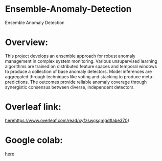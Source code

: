 # Ensemble-Anomaly-Detection
Ensemble Anomaly Detection

# Overview:
This project develops an ensemble approach for robust anomaly management in complex system monitoring. Various unsupervised learning algorithms are trained on distributed feature spaces and temporal windows to produce a collection of base anomaly detectors. Model inferences are aggregated through techniques like voting and stacking to produce meta-predictions. The outcomes provide reliable anomaly coverage through synergistic consensus between diverse, independent detectors. 

# Overleaf link:
[here](https://www.overleaf.com/read/xyfzswgsqmgd#abe370)https://www.overleaf.com/read/xyfzswgsqmgd#abe370)

# Google colab: 
[here](https://colab.research.google.com/drive/1k9V6Lg0EH3_vdpDc72SZNoYVwOajak_6?usp=sharing)
